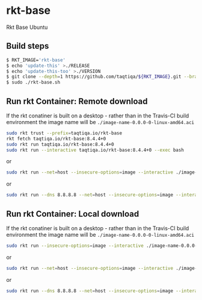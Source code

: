 # rkt-base
Rkt Base Ubuntu

## Build steps
````bash
$ RKT_IMAGE='rkt-base'
$ echo 'update-this' >./RELEASE
$ echo 'update-this-too' >./VERSION
$ git clone --depth=1 https://github.com/taqtiqa/${RKT_IMAGE}.git --branch ${RKT_IMAGE_BRANCH} --single-branch
$ sudo ./rkt-base.sh
````

## Run rkt Container: Remote download
If the rkt conatiner is built on a desktop - rather than in the Travis-CI
build environment the image name will be `./image-name-0.0.0-0-linux-amd64.aci`
````bash
sudo rkt trust --prefix=taqtiqa.io/rkt-base
rkt fetch taqtiqa.io/rkt-base:8.4.4+0
sudo rkt run taqtiqa.io/rkt-base:8.4.4+0
sudo rkt run --interactive taqtiqa.io/rkt-base:8.4.4+0 --exec bash
````
or 
````bash
sudo rkt run --net=host --insecure-options=image --interactive ./image-name-0.0.0-0-linux-amd64.aci --exec bash
````
or
````bash
sudo rkt run --dns 8.8.8.8 --net=host --insecure-options=image --interactive ./image-name-0.0.0-0-linux-amd64.aci --exec bash
````

## Run rkt Container: Local download
If the rkt conatiner is built on a desktop - rather than in the Travis-CI
build environment the image name will be `./image-name-0.0.0-0-linux-amd64.aci`
````bash
sudo rkt run --insecure-options=image --interactive ./image-name-0.0.0-0-linux-amd64.aci --exec bash
````
or 
````bash
sudo rkt run --net=host --insecure-options=image --interactive ./image-name-0.0.0-0-linux-amd64.aci --exec bash
````
or
````bash
sudo rkt run --dns 8.8.8.8 --net=host --insecure-options=image --interactive ./image-name-0.0.0-0-linux-amd64.aci --exec bash
````
